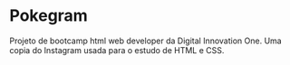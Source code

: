 # Pokegram
Projeto de bootcamp html web developer da Digital Innovation One.
Uma copia do Instagram usada para o estudo de HTML e CSS.
